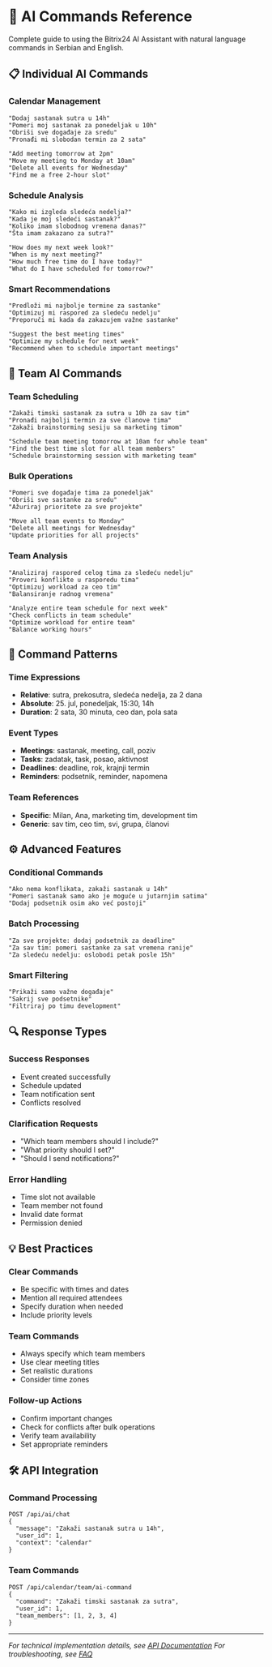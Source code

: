 # 🤖 AI Commands Reference

Complete guide to using the Bitrix24 AI Assistant with natural language commands in Serbian and English.

## 📋 Individual AI Commands

### **Calendar Management**
```serbian
"Dodaj sastanak sutra u 14h"
"Pomeri moj sastanak za ponedeljak u 10h"
"Obriši sve događaje za sredu"
"Pronađi mi slobodan termin za 2 sata"
```

```english
"Add meeting tomorrow at 2pm"
"Move my meeting to Monday at 10am"
"Delete all events for Wednesday"
"Find me a free 2-hour slot"
```

### **Schedule Analysis**
```serbian
"Kako mi izgleda sledeća nedelja?"
"Kada je moj sledeći sastanak?"
"Koliko imam slobodnog vremena danas?"
"Šta imam zakazano za sutra?"
```

```english
"How does my next week look?"
"When is my next meeting?"
"How much free time do I have today?"
"What do I have scheduled for tomorrow?"
```

### **Smart Recommendations**
```serbian
"Predloži mi najbolje termine za sastanke"
"Optimizuj mi raspored za sledeću nedelju"
"Preporuči mi kada da zakazujem važne sastanke"
```

```english
"Suggest the best meeting times"
"Optimize my schedule for next week"
"Recommend when to schedule important meetings"
```

## 👥 Team AI Commands

### **Team Scheduling**
```serbian
"Zakaži timski sastanak za sutra u 10h za sav tim"
"Pronađi najbolji termin za sve članove tima"
"Zakaži brainstorming sesiju sa marketing timom"
```

```english
"Schedule team meeting tomorrow at 10am for whole team"
"Find the best time slot for all team members"
"Schedule brainstorming session with marketing team"
```

### **Bulk Operations**
```serbian
"Pomeri sve događaje tima za ponedeljak"
"Obriši sve sastanke za sredu"
"Ažuriraj prioritete za sve projekte"
```

```english
"Move all team events to Monday"
"Delete all meetings for Wednesday"
"Update priorities for all projects"
```

### **Team Analysis**
```serbian
"Analiziraj raspored celog tima za sledeću nedelju"
"Proveri konflikte u rasporedu tima"
"Optimizuj workload za ceo tim"
"Balansiranje radnog vremena"
```

```english
"Analyze entire team schedule for next week"
"Check conflicts in team schedule"
"Optimize workload for entire team"
"Balance working hours"
```

## 🎯 Command Patterns

### **Time Expressions**
- **Relative**: sutra, prekosutra, sledeća nedelja, za 2 dana
- **Absolute**: 25. jul, ponedeljak, 15:30, 14h
- **Duration**: 2 sata, 30 minuta, ceo dan, pola sata

### **Event Types**
- **Meetings**: sastanak, meeting, call, poziv
- **Tasks**: zadatak, task, posao, aktivnost  
- **Deadlines**: deadline, rok, krajnji termin
- **Reminders**: podsetnik, reminder, napomena

### **Team References**
- **Specific**: Milan, Ana, marketing tim, development tim
- **Generic**: sav tim, ceo tim, svi, grupa, članovi

## ⚙️ Advanced Features

### **Conditional Commands**
```serbian
"Ako nema konflikata, zakaži sastanak u 14h"
"Pomeri sastanak samo ako je moguće u jutarnjim satima"
"Dodaj podsetnik osim ako već postoji"
```

### **Batch Processing**
```serbian
"Za sve projekte: dodaj podsetnik za deadline"
"Za sav tim: pomeri sastanke za sat vremena ranije"
"Za sledeću nedelju: oslobodi petak posle 15h"
```

### **Smart Filtering**
```serbian
"Prikaži samo važne događaje"
"Sakrij sve podsetnike"
"Filtriraj po timu development"
```

## 🔍 Response Types

### **Success Responses**
- Event created successfully
- Schedule updated
- Team notification sent
- Conflicts resolved

### **Clarification Requests**
- "Which team members should I include?"
- "What priority should I set?"
- "Should I send notifications?"

### **Error Handling**
- Time slot not available
- Team member not found
- Invalid date format
- Permission denied

## 💡 Best Practices

### **Clear Commands**
- Be specific with times and dates
- Mention all required attendees
- Specify duration when needed
- Include priority levels

### **Team Commands**
- Always specify which team members
- Use clear meeting titles
- Set realistic durations
- Consider time zones

### **Follow-up Actions**
- Confirm important changes
- Check for conflicts after bulk operations
- Verify team availability
- Set appropriate reminders

## 🛠️ API Integration

### **Command Processing**
```http
POST /api/ai/chat
{
  "message": "Zakaži sastanak sutra u 14h",
  "user_id": 1,
  "context": "calendar"
}
```

### **Team Commands**
```http
POST /api/calendar/team/ai-command
{
  "command": "Zakaži timski sastanak za sutra",
  "user_id": 1,
  "team_members": [1, 2, 3, 4]
}
```

---

*For technical implementation details, see [API Documentation](http://localhost:8000/docs)*
*For troubleshooting, see [FAQ](FAQ.md)*